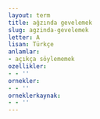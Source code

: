 ```yaml
---
layout: term
title: ağzında gevelemek
slug: agzinda-gevelemek
letter: A
lisan: Türkçe
anlamlar:
- açıkça söylememek
ozellikler:
- - ''
ornekler:
- - ''
orneklerkaynak:
- - ''
---
```

